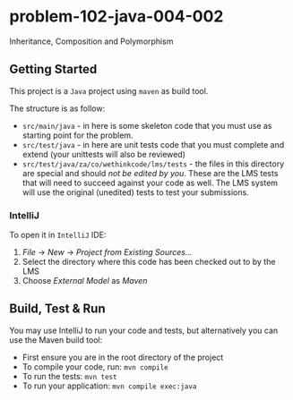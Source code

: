 # problem-102-java-004-002
Inheritance, Composition and Polymorphism

## Getting Started
This project is a `Java` project using `maven` as build tool.

The structure is as follow:
* `src/main/java` - in here is some skeleton code that you must use as starting point for the problem.
* `src/test/java` - in here are unit tests code that you must complete and extend (your unittests will also be reviewed)
* `src/test/java/za/co/wethinkcode/lms/tests` - the files in this directory are special and should _not be edited by you_. These are the LMS tests that will need to succeed against your code as well. The LMS system will use the original (unedited) tests to test your submissions.

### IntelliJ
To open it in `IntelliJ` IDE:
1. _File_ -> _New_ -> _Project from Existing Sources..._
1. Select the directory where this code has been checked out to by the LMS
1. Choose _External Model_ as *Maven*

## Build, Test & Run
You may use IntelliJ to run your code and tests, but alternatively you can use the Maven build tool:
* First ensure you are in the root directory of the project
* To compile your code, run: `mvn compile` 
* To run the tests: `mvn test`
* To run your application: `mvn compile exec:java`

